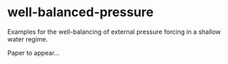 # well-balanced-pressure
Examples for the well-balancing of external pressure forcing in a shallow water regime.

Paper to appear...